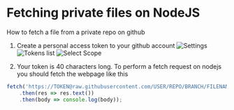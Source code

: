 # Fetching private files on NodeJS

How to fetch a file from a private repo on github

1. Create a personal access token to your github account
![Settings](https://i.imgur.com/JLyKjc2.png)
![Tokens list](https://i.imgur.com/OIeSSLs.png)
![Select Scope](https://i.imgur.com/VFujIC0.png)

2. Your token is 40 characters long. To perform a fetch request on nodejs you should fetch the webpage like this

```javascript
fetch('https://TOKEN@raw.githubusercontent.com/USER/REPO/BRANCH/FILENAME.EXT')
	.then(res => res.text())
	.then(body => console.log(body));
```
